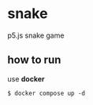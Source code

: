 # snake
p5.js snake game

how to run
---------------------
use **docker**

```
$ docker compose up -d   
```